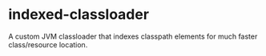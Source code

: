 # indexed-classloader
A custom JVM classloader that indexes classpath elements for much faster class/resource location.
